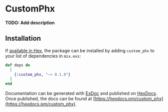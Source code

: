 # CustomPhx

**TODO: Add description**

## Installation

If [available in Hex](https://hex.pm/docs/publish), the package can be installed
by adding `custom_phx` to your list of dependencies in `mix.exs`:

```elixir
def deps do
  [
    {:custom_phx, "~> 0.1.0"}
  ]
end
```

Documentation can be generated with [ExDoc](https://github.com/elixir-lang/ex_doc)
and published on [HexDocs](https://hexdocs.pm). Once published, the docs can
be found at [https://hexdocs.pm/custom_phx](https://hexdocs.pm/custom_phx).

